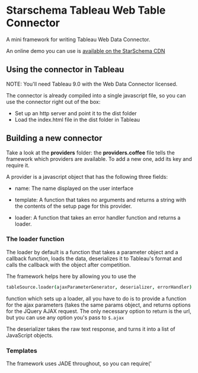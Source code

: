 # Starschema Tableau Web Table Connector

A mini framework for writing Tableau Web Data Connector.

An online demo you can use is [available on the StarSchema CDN][demo]

## Using the connector in Tableau

NOTE: You'll need Tableau 9.0 with the Web Data Connector licensed.

The connector is already compiled into a single javascript file, so you
can use the connector right out of the box:

  - Set up an http server and point it to the dist folder
  - Load the index.html file in the dist folder in Tableau



## Building a new connector


Take a look at the __providers__ folder: the __providers.coffee__ file
tells the framework which providers are available. To add a new one, add
its key and require it.

A provider is a javascript object that has the following three fields:

  - name: The name displayed on the user interface

  - template: A function that takes no arguments and returns a string
    with the contents of the setup page for this provider.

  - loader: A function that takes an error handler function and returns
    a loader.

### The loader function

The loader by default is a function that takes a parameter object and a
callback function, loads the data, deserializes it to Tableau's format
and calls the callback with the object after competition.

The framework helps here by allowing you to use the

```coffee
tableSource.loader(ajaxParameterGenerator, deserializer, errorHandler)
```

function which sets up a loader, all you have to do is to provide a
function for the ajax parameters (takes the same params object, and
returns options for the JQuery AJAX request. The only necessary option
to return is the url, but you can use any option you's pass to ```$.ajax```

The deserializer takes the raw text response, and turns it into a list
of JavaScript objects.

### Templates

The framework uses JADE throughout, so you can require('<template path>')
them, and they get compiled into the resulting JavaScript by browserify.

To allow parameters to pass from the setup screen to the
ajaxParameterGenerator and the deserializer of the provider, add the
HTML data-attribute ```data-tableau-key="<name of the property>"```
to the inputs whose value you'd like to add to the parameters object
passed to these functions.


### Building the connector

```sh
./build.sh
```

This script runs browserify, resolves the imports and concatenates the
javascripts.

A full Grunt-based build is in the works.


### Cross-site scripting protection

To allow loading from remote URLs, the target server has to reply with
the  ```Access-Control-Allow-Origin``` header set to ```*``` for the
preview function to work.


[demo]: http://cdn.starschema.net/tableau-web-table-connector/v0.5/index.html
